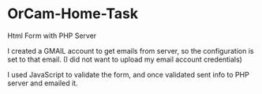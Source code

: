 # OrCam-Home-Task
Html Form with PHP Server

I created a GMAIL account to get emails from server, so the configuration is set to that email.
(I did not want to upload my email account credentials)

I used JavaScript to validate the form, and once validated sent info to PHP server and emailed it.



